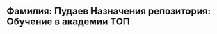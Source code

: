 Фамилия: Пудаев
Назначения репозитория: Обучение в академии ТОП
----------------------------------------------
